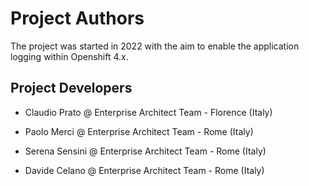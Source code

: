 # Project Authors

The project was started in 2022 with the aim to enable the application logging within Openshift 4.x.

## Project Developers

* Claudio Prato @ Enterprise Architect Team - Florence (Italy)

* Paolo Merci @ Enterprise Architect Team - Rome (Italy)

* Serena Sensini @ Enterprise Architect Team - Rome (Italy)

* Davide Celano @ Enterprise Architect Team - Rome (Italy)
